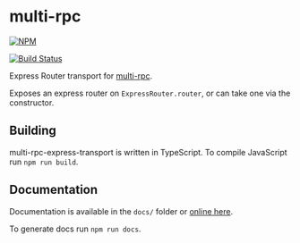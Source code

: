 # multi-rpc

[![NPM](https://nodei.co/npm/multi-rpc-express-transport.png)](https://nodei.co/npm/multi-rpc-express-transport/)

[![Build Status](https://travis-ci.org/znetstar/multi-rpc-express-transport.svg?branch=master)](https://travis-ci.org/znetstar/multi-rpc-express-transport)

Express Router transport for [multi-rpc](https://github.com/znetstar/multi-rpc).

Exposes an express router on `ExpressRouter.router`, or can take one via the constructor.

## Building

multi-rpc-express-transport is written in TypeScript. To compile JavaScript run `npm run build`.

## Documentation

Documentation is available in the `docs/` folder or [online here](https://multi-rpc-express-transport.docs.zacharyboyd.nyc).

To generate docs run `npm run docs`.